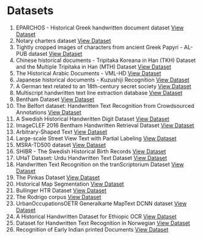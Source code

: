 # Datasets

1. EPARCHOS - Historical Greek handwritten document dataset
   [View Dataset](https://zenodo.org/records/4095301)
2. Notary charters dataset
   [View Dataset](https://github.com/mseitzer/pattern-spotting)
3. Tightly cropped images of characters from ancient Greek Papyri - AL-PUB dataset
   [View Dataset](https://data.cs.mtsu.edu/al-pub/)
4. Chinese historical documents - Tripitaka Koreana in Han (TKH) Dataset and the Multiple Tripitaka in Han (MTH) Dataset
   [View Dataset](https://github.com/HCIILAB/MTHv2_Datasets_Release)
5. The Historical Arabic Documents - VML-HD
   [View Dataset](https://majeek.github.io/tutorials/vmlHD/)
6. Japanese historical documents - Kuzushiji Recognition
   [View Dataset](https://www.kaggle.com/c/kuzushiji-recognition/overview)
7. A German text related to an 18th-century secret society 
   [View Dataset](https://cl.lingfil.uu.se/~bea/copiale/)
8. Multiscript handwritten text line extraction database 
   [View Dataset](https://code.google.com/archive/p/cmaterdb/)
9. Bentham Dataset 
   [View Dataset](https://zenodo.org/records/44519)
10. The Belfort dataset: Handwritten Text Recognition from Crowdsourced Annotations 
   [View Dataset](https://zenodo.org/records/8041668)
11. A Swedish Historical Handwritten Digit Dataset 
   [View Dataset](https://ardisdataset.github.io/ARDIS/)
12. ImageCLEF 2016 Bentham Handwritten Retrieval Dataset 
   [View Dataset](https://tc11.cvc.uab.es/datasets/IMAGECLEF16-HSDR_1)
13. Arbitrary-Shaped Text
   [View Dataset](https://rrc.cvc.uab.es/?ch=14&com=downloads)
14. Large-scale Street View Text with Partial Labeling
   [View Dataset](https://rrc.cvc.uab.es/?ch=16&com=downloads)
15. MSRA-TD500 dataset 
   [View Dataset](https://tc11.cvc.uab.es/datasets/MSRA-TD500_1/task_1_1)
16. SHIBR - The Swedish Historical Birth Records 
   [View Dataset](https://www.kaggle.com/datasets/cheddad/shibr-the-swedish-historical-birth-records)
17. UHaT Dataset: Urdu Handwritten Text Dataset 
   [View Dataset](https://zenodo.org/records/3670611)
18. Handwritten Text Recognition on the tranScriptorium Dataset 
   [View Dataset](https://zenodo.org/records/248733#.WH3zMczhBTY)
19. The Pinkas Dataset 
   [View Dataset](https://zenodo.org/records/3569694#.Xe_WdOgzaUk)
20. Historical Map Segmentation
   [View Dataset](https://zenodo.org/records/4817662)
21. Bullinger HTR Dataset 
   [View Dataset](https://github.com/pstroe/bullinger-htr/tree/main)
22. The Rodrigo corpus 
   [View Dataset](https://zenodo.org/records/1490009)
23. UrbanOccupationsOETR Generalkarte MapText DCNN dataset
   [View Dataset](https://zenodo.org/records/7072541)
24. A Historical Handwritten Dataset for Ethiopic OCR
   [View Dataset](https://zenodo.org/records/7978722)
25. Dataset for Handwritten Text Recognition in Norwegian
   [View Dataset](https://zenodo.org/records/10255840)
26. Recognition of Early Indian printed Documents
   [View Dataset](https://www.primaresearch.org/datasets/REID2017)
